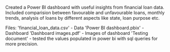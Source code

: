 Created a Power BI dashboard with useful insights from financial loan data.
Included comparision between favourable and unfavourable loans, monthly trends, analysis of loans by different aspects like state, loan purpose etc.

Files:
'financial_loan_data.csv' - Data
'Power BI dashboard.pbix' - Dashboard
'Dashboard images.pdf' - Images of dashboard
'Testing document' - tested the values populated in power bi with sql queries for more precision.

